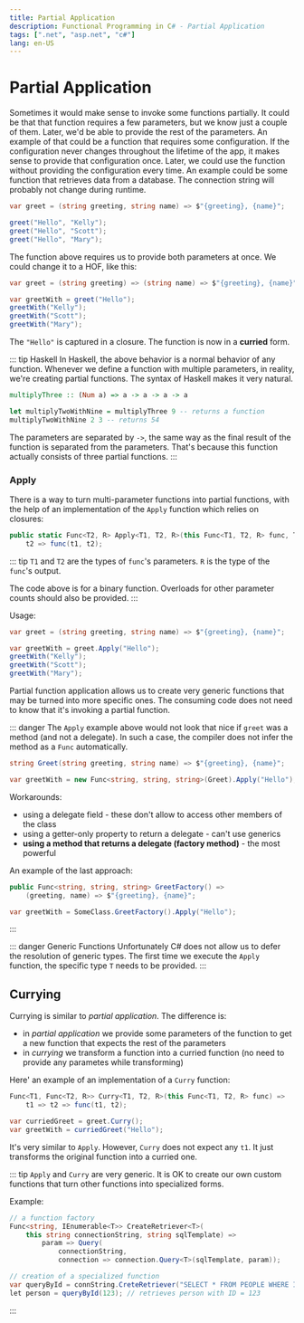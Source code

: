 ```yaml
---
title: Partial Application
description: Functional Programming in C# - Partial Application
tags: [".net", "asp.net", "c#"]
lang: en-US
---
```


# Partial Application

Sometimes it would make sense to invoke some functions partially. It could be
that that function requires a few parameters, but we know just a couple of them.
Later, we'd be able to provide the rest of the parameters. An example of that
could be a function that requires some configuration. If the configuration never
changes throughout the lifetime of the app, it makes sense to provide that
configuration once. Later, we could use the function without providing the
configuration every time. An example could be some function that retrieves data
from a database. The connection string will probably not change during runtime.

```csharp
var greet = (string greeting, string name) => $"{greeting}, {name}";

greet("Hello", "Kelly");
greet("Hello", "Scott");
greet("Hello", "Mary");
```

The function above requires us to provide both parameters at once. We could
change it to a HOF, like this:

```csharp
var greet = (string greeting) => (string name) => $"{greeting}, {name}";

var greetWith = greet("Hello");
greetWith("Kelly");
greetWith("Scott");
greetWith("Mary");
```

The `"Hello"` is captured in a closure. The function is now in a **curried**
form.

::: tip Haskell
In Haskell, the above behavior is a normal behavior of any function. Whenever we
define a function with multiple parameters, in reality, we're creating partial
functions. The syntax of Haskell makes it very natural.

```haskell
multiplyThree :: (Num a) => a -> a -> a -> a

let multiplyTwoWithNine = multiplyThree 9 -- returns a function
multiplyTwoWithNine 2 3 -- returns 54
```

The parameters are separated by `->`, the same way as the final result of the
function is separated from the parameters. That's because this function actually
consists of three partial functions. 
:::

### Apply

There is a way to turn multi-parameter functions into partial functions, with
the help of an implementation of the `Apply` function which relies on closures:

```csharp
public static Func<T2, R> Apply<T1, T2, R>(this Func<T1, T2, R> func, T1 parameter) =>
    t2 => func(t1, t2);
```

::: tip
`T1` and `T2` are the types of `func`'s parameters. `R` is the type of the
`func`'s output.

The code above is for a binary function. Overloads for other parameter counts
should also be provided.
:::

Usage:

```csharp
var greet = (string greeting, string name) => $"{greeting}, {name}";

var greetWith = greet.Apply("Hello");
greetWith("Kelly");
greetWith("Scott");
greetWith("Mary");
```

Partial function application allows us to create very generic functions that may
be turned into more specific ones. The consuming code does not need to know that
it's invoking a partial function.

::: danger
The `Apply` example above would not look that nice if `greet` was a method (and
not a delegate). In such a case, the compiler does not infer the method as a
`Func` automatically.

```csharp
string Greet(string greeting, string name) => $"{greeting}, {name}";

var greetWith = new Func<string, string, string>(Greet).Apply("Hello");
```

Workarounds:

- using a delegate field - these don't allow to access other members of the class
- using a getter-only property to return a delegate - can't use generics
- **using a method that returns a delegate (factory method)** - the most powerful

An example of the last approach:

```csharp
public Func<string, string, string> GreetFactory() =>
    (greeting, name) => $"{greeting}, {name}";

var greetWith = SomeClass.GreetFactory().Apply("Hello");
```
:::

::: danger Generic Functions
Unfortunately C# does not allow us to defer the resolution of generic types. The
first time we execute the `Apply` function, the specific type `T` needs to be
provided.
:::

## Currying

Currying is similar to *partial application*. The difference is:

- in *partial application* we provide some parameters of the function to get a
  new function that expects the rest of the parameters
- in *currying* we transform a function into a curried function (no need to
  provide any parametes while transforming)

Here' an example of an implementation of a `Curry` function:

```csharp
Func<T1, Func<T2, R>> Curry<T1, T2, R>(this Func<T1, T2, R> func) =>
    t1 => t2 => func(t1, t2);

var curriedGreet = greet.Curry();
var greetWith = curriedGreet("Hello");
```

It's very similar to `Apply`. However, `Curry` does not expect any `t1`. It just
transforms the original function into a curried one.

::: tip
`Apply` and `Curry` are very generic. It is OK to create our own custom functions
that turn other functions into specialized forms.

Example:

```csharp
// a function factory
Func<string, IEnumerable<T>> CreateRetriever<T>(
    this string connectionString, string sqlTemplate) => 
        param => Query(
            connectionString, 
            connection => connection.Query<T>(sqlTemplate, param));

// creation of a specialized function
var queryById = connString.CreteRetriever("SELECT * FROM PEOPLE WHERE ID = @id");
let person = queryById(123); // retrieves person with ID = 123
```
:::